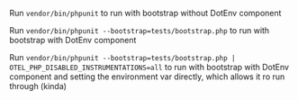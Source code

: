 Run `vendor/bin/phpunit` to run with bootstrap without DotEnv component

Run `vendor/bin/phpunit --bootstrap=tests/bootstrap.php` to run with bootstrap with DotEnv component

Run `vendor/bin/phpunit --bootstrap=tests/bootstrap.php | OTEL_PHP_DISABLED_INSTRUMENTATIONS=all` to run with bootstrap with DotEnv component and setting the environment var directly, which allows it ro run through (kinda)

